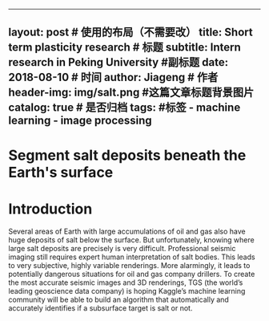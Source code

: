 
---
layout:     post   				    # 使用的布局（不需要改）
title:      Short term plasticity research			# 标题 
subtitle:   Intern research in Peking University #副标题
date:       2018-08-10				# 时间
author:     Jiageng 						# 作者
header-img: img/salt.png 	#这篇文章标题背景图片
catalog: true 						# 是否归档
tags:								#标签
    - machine learning
    - image processing
---

<script type="text/javascript" src="http://cdn.mathjax.org/mathjax/latest/MathJax.js?config=default"></script>
# Segment salt deposits beneath the Earth's surface

# Introduction
Several areas of Earth with large accumulations of oil and gas also have huge deposits of salt below the surface.
But unfortunately, knowing where large salt deposits are precisely is very difficult. 
Professional seismic imaging still requires expert human interpretation of salt bodies. 
This leads to very subjective, highly variable renderings. 
More alarmingly, it leads to potentially dangerous situations for oil and gas company drillers.
To create the most accurate seismic images and 3D renderings, 
TGS (the world’s leading geoscience data company) is hoping Kaggle’s machine learning community will be able to build an algorithm that automatically and accurately identifies if a subsurface target is salt or not.

